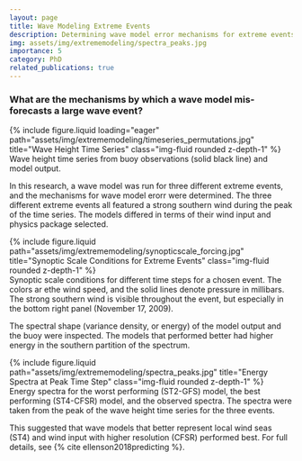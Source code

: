```yaml
---
layout: page
title: Wave Modeling Extreme Events
description: Determining wave model error mechanisms for extreme events
img: assets/img/extrememodeling/spectra_peaks.jpg
importance: 5
category: PhD
related_publications: true
---
```


<h3> What are the mechanisms by which a wave model mis-forecasts a large wave event? </h3> 

<div class="row">
    <div class="col-sm mt-3 mt-md-0">
        {% include figure.liquid loading="eager" path="assets/img/extrememodeling/timeseries_permutations.jpg" title="Wave Height Time Series" class="img-fluid rounded z-depth-1" %}
    </div>
</div>
<div class="caption">
    Wave height time series from buoy observations (solid black line) and model output.
</div>

In this research, a wave model was run for three different extreme events, and the mechanisms for wave model erorr were determined. The three different extreme events all featured a strong southern wind during the peak of the time series. The models differed in terms of their wind input and physics package selected. 

<div class="row justify-content-sm-center">
    <div class="col-sm-8 mt-3 mt-md-0">
        {% include figure.liquid path="assets/img/extrememodeling/synopticscale_forcing.jpg" title="Synoptic Scale Conditions for Extreme Events" class="img-fluid rounded z-depth-1" %}
    </div>
</div>
<div class="caption">
    Synoptic scale conditions for different time steps for a chosen event. The colors ar ethe wind speed, and the solid lines denote pressure in millibars. The strong southern wind is visible throughout the event, but especially in the bottom right panel (November 17, 2009).
</div>

The spectral shape (variance density, or energy) of the model output and the buoy were inspected. The models that performed better had higher energy in the southern partition of the spectrum. 

<div class="row justify-content-sm-center">
    <div class="col-sm-8 mt-3 mt-md-0">
        {% include figure.liquid path="assets/img/extrememodeling/spectra_peaks.jpg" title="Energy Spectra at Peak Time Step" class="img-fluid rounded z-depth-1" %}
    </div>
</div>
<div class="caption">
    Energy spectra for the worst performing (ST2-GFS) model, the best performing (ST4-CFSR) model, and the observed spectra. The spectra were taken from the peak of the wave height time series for the three events. 
</div>

This suggested that wave models that better represent local wind seas (ST4) and wind input with higher resolution (CFSR) performed best. For full details, see {% cite ellenson2018predicting %}.

